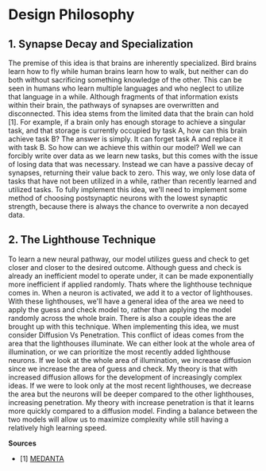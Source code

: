 # Design Philosophy
## 1. Synapse Decay and Specialization
The premise of this idea is that brains are inherently specialized. Bird brains learn how to fly while human brains learn how to walk, but neither can do both without sacrificing something knowledge of the other. This can be seen in humans who learn multiple languages and who neglect to utilize that language in a while. Although fragments of that information exists within their brain, the pathways of synapses are overwritten and disconnected. This idea stems from the limited data that the brain can hold [1]. For example, if a brain only has enough storage to achieve a singular task, and that storage is currently occupied by task A, how can this brain achieve task B? The answer is simply. It can forget task A and replace it with task B. So how can we achieve this within our model? Well we can forcibly write over data as we learn new tasks, but this comes with the issue of losing data that was necessary. Instead we can have a passive decay of synapses, returning their value back to zero. This way, we only lose data of tasks that have not been utilized in a while, rather than recently learned and utilized tasks. To fully implement this idea, we'll need to implement some method of choosing postsynaptic neurons with the lowest synaptic strength, because there is always the chance to overwrite a non decayed data.

## 2. The Lighthouse Technique
To learn a new neural pathway, our model utilizes guess and check to get closer and closer to the desired outcome. Although guess and check is already an inefficient model to operate under, it can be made exponentially more inefficient if applied randomly. Thats where the lighthouse technique comes in. When a neuron is activated, we add it to a vector of lighthouses. With these lighthouses, we'll have a general idea of the area we need to apply the guess and check model to, rather than applying the model randomly across the whole brain. There is also a couple ideas the are brought up with this technique. When implementing this idea, we must consider Diffusion Vs Penetration. This conflict of ideas comes from the area that the lighthouses illuminate. We can either look at the whole area of illumination, or we can prioritize the most recently added lighthouse neurons. If we look at the whole area of illumination, we increase diffusion since we increase the area of guess and check. My theory is that with increased diffusion allows for the development of increasingly complex ideas. If we were to look only at the most recent lighthouses, we decrease the area but the neurons will be deeper compared to the other lighthouses, increasing penetration. My theory with increase penetration is that it learns more quickly compared to a diffusion model. Finding a balance between the two models will allow us to maximize complexity while still having a relatively high learning speed.

**Sources**
* [1] [MEDANTA](https://www.medanta.org/patient-education-blog/what-is-the-memory-capacity-of-a-human-brain)